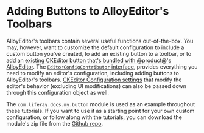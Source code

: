 # Adding Buttons to AlloyEditor's Toolbars [](id=adding-buttons-to-alloyeditor-toolbars)

AlloyEditor's toolbars contain several useful functions out-of-the-box. You 
may, however, want to customize the default configuration to include a custom 
button you've created, to add an existing button to a toolbar, or to add an 
[existing CKEditor button that's bundled with @product@'s AlloyEditor](/develop/reference/-/knowledge_base/7-1/ckeditor-plugin-reference-guide). 
The 
[`EditorConfigContributor` interface](https://docs.liferay.com/ce/portal/7.1-latest/javadocs/portal-kernel/com/liferay/portal/kernel/editor/configuration/EditorConfigContributor.html), 
provides everything you need to modify an editor's configuration, including 
adding buttons to AlloyEditor's toolbars. [CKEditor Configuration settings](https://docs.ckeditor.com/ckeditor4/latest/api/CKEDITOR_config.html) 
that modify the editor's behavior (excluding UI modifications) can also be 
passed down through this configuration object as well. 

The `com.liferay.docs.my.button` module is used as an example throughout these 
tutorials. If you want to use it as a starting point for your own custom 
configuration, or follow along with the tutorials, you can download the module's 
zip file from the 
[Github repo](https://github.com/liferay/liferay-docs/tree/master/develop/tutorials/code/osgi/modules/com.liferay.docs.my.button).
